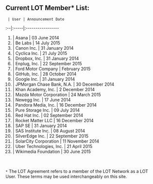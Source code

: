 ## Current LOT Member* List:

 	 | User | Announcement Date
:--|:-----|:----------------- 	
1. | Asana | 03 June 2014
2. | Be Labs | 14 July 2015
3. |	Canon Inc. | 31 January 2014
4. | Cyclica Inc. | 21 July 2015
5. |	Dropbox, Inc. | 31 January 2014
6. | Enplug, Inc. | 22 September 2015
7. | Ford Motor Company | February 2015
8. |	GitHub, Inc. | 28 October 2014
9. |	Google Inc. | 31 January 2014
10. | JPMorgan Chase Bank, N.A. | 30 December 2014
11. |	Khan Academy, Inc. | 2 December 2014
12. | Mazda Motor Corporation | 24 March 2015
13. |	Newegg Inc. | 17 June 2014
14. | Pandora Media, Inc. | 16 December 2014 
15. |	Pure Storage Inc. | 09 July 2014
16. |	Red Hat Inc. | 02 September 2014
17. | Rocket Matter LLC | 16 December 2014
18. |	SAP SE | 31 January 2014
19. |	SAS Institute Inc. | 08 August 2014
20. | SilverEdge Inc. | 22 September 2015
21. |	SolarCity Corporation | 11 November 2014
22. | Uber Technologies, Inc. | 21 April 2015
23. | Wikimedia Foundation | 30 June 2015

<br><br>`*` The LOT Agreement refers to a member of the LOT Network as a LOT User. These terms may be used interchangeably on this site. 
